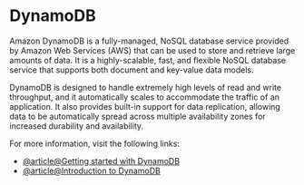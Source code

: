 # DynamoDB

Amazon DynamoDB is a fully-managed, NoSQL database service provided by Amazon Web Services (AWS) that can be used to store and retrieve large amounts of data. It is a highly-scalable, fast, and flexible NoSQL database service that supports both document and key-value data models.

DynamoDB is designed to handle extremely high levels of read and write throughput, and it automatically scales to accommodate the traffic of an application. It also provides built-in support for data replication, allowing data to be automatically spread across multiple availability zones for increased durability and availability.

For more information, visit the following links:

- [@article@Getting started with DynamoDB](https://aws.amazon.com/dynamodb/)
- [@article@Introduction to DynamoDB](https://cloudacademy.com/lab/introduction-dynamodb/)
